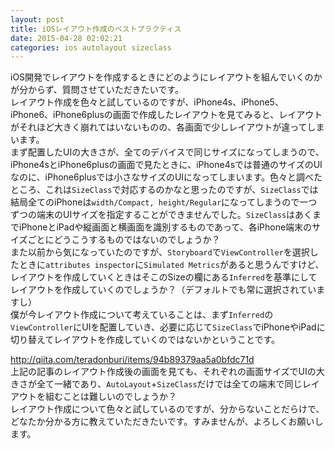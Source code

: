 ```yaml
---
layout: post
title: iOSレイアウト作成のベストプラクティス
date: 2015-04-28 02:02:21
categories: ios autolayout sizeclass
---
```

<p>iOS開発でレイアウトを作成するときにどのようにレイアウトを組んでいくのかが分からず、質問させていただきたいです。<br>
レイアウト作成を色々と試しているのですが、iPhone4s、iPhone5、iPhone6、iPhone6plusの画面で作成したレイアウトを見てみると、レイアウトがそれほど大きく崩れてはいないものの、各画面で少しレイアウトが違ってしまいます。<br>
まず配置したUIの大きさが、全てのデバイスで同じサイズになってしまうので、iPhone4sとiPhone6plusの画面で見たときに、iPhone4sでは普通のサイズのUIなのに、iPhone6plusでは小さなサイズのUIになってしまいます。色々と調べたところ、これは<code>SizeClass</code>で対応するのかなと思ったのですが、<code>SizeClass</code>では結局全てのiPhoneは<code>width/Compact, height/Regular</code>になってしまうので一つずつの端末のUIサイズを指定することができませんでした。<code>SizeClass</code>はあくまでiPhoneとiPadや縦画面と横画面を識別するものであって、各iPhone端末のサイズごとにどうこうするものではないのでしょうか？<br>
また以前から気になっていたのですが、<code>Storyboard</code>で<code>ViewController</code>を選択したときに<code>attributes inspector</code>に<code>Simulated Metrics</code>があると思うんですけど、レイアウトを作成していくときはそこのSizeの欄にある<code>Inferred</code>を基準にしてレイアウトを作成していくのでしょうか？（デフォルトでも常に選択されていますし）<br>
僕が今レイアウト作成について考えていることは、まず<code>Inferred</code>の<code>ViewController</code>にUIを配置していき、必要に応じて<code>SizeClass</code>でiPhoneやiPadに切り替えてレイアウトを作成していくのではないかということです。</p>

<p><a href="http://qiita.com/teradonburi/items/94b89379aa5a0bfdc71d" rel="nofollow">http://qiita.com/teradonburi/items/94b89379aa5a0bfdc71d</a><br>
上記の記事のレイアウト作成後の画面を見ても、それぞれの画面サイズでUIの大きさが全て一緒であり、<code>AutoLayout</code>+<code>SizeClass</code>だけでは全ての端末で同じレイアウトを組むことは難しいのでしょうか？<br>
レイアウト作成について色々と試しているのですが、分からないことだらけで、どなたか分かる方に教えていただきたいです。すみませんが、よろしくお願いします。</p>
